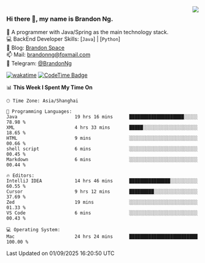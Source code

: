 <img  align="right" src="https://github-readme-stats-brandon0824.vercel.app/api/top-langs/?username=brandon0824&layout=compact">

### Hi there 👋, my name is Brandon Ng.

🌱 A programmer with Java/Spring as the main technology stack.  
💻 BackEnd Developer Skills: [`Java`] | [`Python`]  
📝 Blog: [Brandon Space](https://blog.brandonng.cc)  
📫 Mail: brandonng@foxmail.com  
📰 Telegram: [@BrandonNg](https://t.me/BrandonNg24)  

[![wakatime](https://wakatime.com/badge/user/940cafbf-f9d5-4b24-9a07-19bb072f52bb.svg)](https://wakatime.com/@940cafbf-f9d5-4b24-9a07-19bb072f52bb)
[![CodeTime Badge](https://shields.jannchie.com/endpoint?style=plastic&color=&url=https%3A%2F%2Fapi.codetime.dev%2Fv3%2Fusers%2Fshield%3Fuid%3D128%26minutes%3D10080)](https://codetime.dev)

<!--START_SECTION:waka-->
📊 **This Week I Spent My Time On** 

```text
🕑︎ Time Zone: Asia/Shanghai

💬 Programming Languages: 
Java                     19 hrs 16 mins      ████████████████████░░░░░   78.98 % 
XML                      4 hrs 33 mins       █████░░░░░░░░░░░░░░░░░░░░   18.65 % 
HTML                     9 mins              ░░░░░░░░░░░░░░░░░░░░░░░░░   00.66 % 
shell script             6 mins              ░░░░░░░░░░░░░░░░░░░░░░░░░   00.45 % 
Markdown                 6 mins              ░░░░░░░░░░░░░░░░░░░░░░░░░   00.44 % 

🔥 Editors: 
IntelliJ IDEA            14 hrs 46 mins      ███████████████░░░░░░░░░░   60.55 % 
Cursor                   9 hrs 12 mins       █████████░░░░░░░░░░░░░░░░   37.69 % 
Zed                      19 mins             ░░░░░░░░░░░░░░░░░░░░░░░░░   01.33 % 
VS Code                  6 mins              ░░░░░░░░░░░░░░░░░░░░░░░░░   00.43 % 

💻 Operating System: 
Mac                      24 hrs 24 mins      █████████████████████████   100.00 % 
```


 Last Updated on 01/09/2025 16:20:50 UTC
<!--END_SECTION:waka-->
